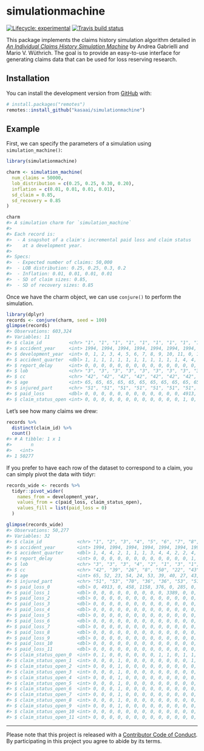 
<!-- README.md is generated from README.Rmd. Please edit that file -->

# simulationmachine

<!-- badges: start -->

[![Lifecycle:
experimental](https://img.shields.io/badge/lifecycle-experimental-orange.svg)](https://www.tidyverse.org/lifecycle/#experimental)
[![Travis build
status](https://travis-ci.org/kasaai/simulationmachine.svg?branch=master)](https://travis-ci.org/kasaai/simulationmachine)
<!-- badges: end -->

This package implements the claims history simulation algorithm detailed
in [*An Individual Claims History Simulation
Machine*](https://www.mdpi.com/2227-9091/6/2/29) by Andrea Gabrielli and
Mario V. Wüthrich. The goal is to provide an easy-to-use interface for
generating claims data that can be used for loss reserving research.

## Installation

You can install the development version from
[GitHub](https://github.com/) with:

``` r
# install.packages("remotes")
remotes::install_github("kasaai/simulationmachine")
```

## Example

First, we can specify the parameters of a simulation using
`simulation_machine()`:

``` r
library(simulationmachine)

charm <- simulation_machine(
  num_claims = 50000, 
  lob_distribution = c(0.25, 0.25, 0.30, 0.20), 
  inflation = c(0.01, 0.01, 0.01, 0.01), 
  sd_claim = 0.85, 
  sd_recovery = 0.85
)

charm
#> A simulation charm for `simulation_machine`
#> 
#> Each record is:
#>  - A snapshot of a claim's incremental paid loss and claim status
#>    at a development year.
#> 
#> Specs:
#>  - Expected number of claims: 50,000
#>  - LOB distribution: 0.25, 0.25, 0.3, 0.2
#>  - Inflation: 0.01, 0.01, 0.01, 0.01
#>  - SD of claim sizes: 0.85,
#>  - SD of recovery sizes: 0.85
```

Once we have the charm object, we can use `conjure()` to perform the
simulation.

``` r
library(dplyr)
records <- conjure(charm, seed = 100)
glimpse(records)
#> Observations: 603,324
#> Variables: 11
#> $ claim_id          <chr> "1", "1", "1", "1", "1", "1", "1", "1", "1", "…
#> $ accident_year     <int> 1994, 1994, 1994, 1994, 1994, 1994, 1994, 1994…
#> $ development_year  <int> 0, 1, 2, 3, 4, 5, 6, 7, 8, 9, 10, 11, 0, 1, 2,…
#> $ accident_quarter  <dbl> 1, 1, 1, 1, 1, 1, 1, 1, 1, 1, 1, 1, 4, 4, 4, 4…
#> $ report_delay      <int> 0, 0, 0, 0, 0, 0, 0, 0, 0, 0, 0, 0, 0, 0, 0, 0…
#> $ lob               <chr> "3", "3", "3", "3", "3", "3", "3", "3", "3", "…
#> $ cc                <chr> "42", "42", "42", "42", "42", "42", "42", "42"…
#> $ age               <int> 65, 65, 65, 65, 65, 65, 65, 65, 65, 65, 65, 65…
#> $ injured_part      <chr> "51", "51", "51", "51", "51", "51", "51", "51"…
#> $ paid_loss         <dbl> 0, 0, 0, 0, 0, 0, 0, 0, 0, 0, 0, 0, 4913, 0, 0…
#> $ claim_status_open <int> 0, 0, 0, 0, 0, 0, 0, 0, 0, 0, 0, 0, 1, 0, 0, 0…
```

Let’s see how many claims we drew:

``` r
records %>% 
  distinct(claim_id) %>% 
  count()
#> # A tibble: 1 x 1
#>       n
#>   <int>
#> 1 50277
```

If you prefer to have each row of the dataset to correspond to a claim,
you can simply pivot the data with tidyr:

``` r
records_wide <- records %>% 
  tidyr::pivot_wider(
    names_from = development_year, 
    values_from = c(paid_loss, claim_status_open),
    values_fill = list(paid_loss = 0)
  )

glimpse(records_wide)
#> Observations: 50,277
#> Variables: 32
#> $ claim_id             <chr> "1", "2", "3", "4", "5", "6", "7", "8", "9"…
#> $ accident_year        <int> 1994, 1994, 1994, 1994, 1994, 1994, 1994, 1…
#> $ accident_quarter     <dbl> 1, 4, 4, 2, 1, 1, 1, 3, 4, 4, 2, 2, 4, 3, 1…
#> $ report_delay         <int> 0, 0, 0, 0, 0, 0, 0, 0, 0, 0, 0, 0, 1, 0, 0…
#> $ lob                  <chr> "3", "3", "3", "4", "2", "1", "3", "1", "3"…
#> $ cc                   <chr> "42", "39", "26", "8", "50", "22", "43", "1…
#> $ age                  <int> 65, 52, 23, 54, 24, 53, 39, 40, 27, 43, 55,…
#> $ injured_part         <chr> "51", "53", "70", "36", "36", "53", "51", "…
#> $ paid_loss_0          <dbl> 0, 4913, 0, 458, 1158, 376, 0, 285, 0, 0, 0…
#> $ paid_loss_1          <dbl> 0, 0, 0, 0, 0, 0, 0, 0, 0, 3389, 0, 0, 0, 0…
#> $ paid_loss_2          <dbl> 0, 0, 0, 0, 0, 0, 0, 0, 0, 0, 0, 0, 0, 0, 0…
#> $ paid_loss_3          <dbl> 0, 0, 0, 0, 0, 0, 0, 0, 0, 0, 0, 0, 0, 0, 0…
#> $ paid_loss_4          <dbl> 0, 0, 0, 0, 0, 0, 0, 0, 0, 0, 0, 0, 0, 0, 0…
#> $ paid_loss_5          <dbl> 0, 0, 0, 0, 0, 0, 0, 0, 0, 0, 0, 0, 0, 0, 0…
#> $ paid_loss_6          <dbl> 0, 0, 0, 0, 0, 0, 0, 0, 0, 0, 0, 0, 0, 0, 0…
#> $ paid_loss_7          <dbl> 0, 0, 0, 0, 0, 0, 0, 0, 0, 0, 0, 0, 0, 0, 0…
#> $ paid_loss_8          <dbl> 0, 0, 0, 0, 0, 0, 0, 0, 0, 0, 0, 0, 0, 0, 0…
#> $ paid_loss_9          <dbl> 0, 0, 0, 0, 0, 0, 0, 0, 0, 0, 0, 0, 0, 0, 0…
#> $ paid_loss_10         <dbl> 0, 0, 0, 0, 0, 0, 0, 0, 0, 0, 0, 0, 0, 0, 0…
#> $ paid_loss_11         <dbl> 0, 0, 0, 0, 0, 0, 0, 0, 0, 0, 0, 0, 0, 0, 0…
#> $ claim_status_open_0  <int> 0, 1, 0, 0, 0, 0, 0, 0, 1, 1, 0, 1, 1, 0, 0…
#> $ claim_status_open_1  <int> 0, 0, 0, 1, 0, 0, 0, 0, 0, 0, 0, 0, 1, 0, 0…
#> $ claim_status_open_2  <int> 0, 0, 0, 1, 0, 0, 0, 0, 0, 0, 0, 0, 0, 0, 0…
#> $ claim_status_open_3  <int> 0, 0, 0, 1, 0, 0, 0, 0, 0, 0, 0, 0, 0, 0, 0…
#> $ claim_status_open_4  <int> 0, 0, 0, 1, 0, 0, 0, 0, 0, 0, 0, 0, 0, 0, 0…
#> $ claim_status_open_5  <int> 0, 0, 0, 1, 0, 0, 0, 0, 0, 0, 0, 0, 0, 0, 0…
#> $ claim_status_open_6  <int> 0, 0, 0, 1, 0, 0, 0, 0, 0, 0, 0, 0, 0, 0, 0…
#> $ claim_status_open_7  <int> 0, 0, 0, 1, 0, 0, 0, 0, 0, 0, 0, 0, 0, 0, 0…
#> $ claim_status_open_8  <int> 0, 0, 0, 1, 0, 0, 0, 0, 0, 0, 0, 0, 0, 0, 0…
#> $ claim_status_open_9  <int> 0, 0, 0, 1, 0, 0, 0, 0, 0, 0, 0, 0, 0, 0, 0…
#> $ claim_status_open_10 <int> 0, 0, 0, 0, 0, 0, 0, 0, 0, 0, 0, 0, 0, 0, 0…
#> $ claim_status_open_11 <int> 0, 0, 0, 0, 0, 0, 0, 0, 0, 0, 0, 0, 0, 0, 0…
```

-----

Please note that this project is released with a [Contributor Code of
Conduct](https://github.com/kasaai/quests/blob/master/CODE_OF_CONDUCT.md).
By participating in this project you agree to abide by its terms.
